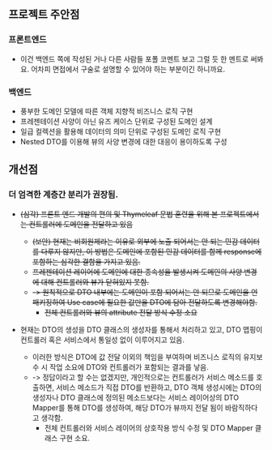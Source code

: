 ## 프로젝트 주안점
### 프론트엔드
- 이건 백엔드 쪽에 작성된 거나 다른 사람들 포폴 코멘트 보고 그럴 듯 한 멘트로 써봐요. 어차피 면접에서 구술로 설명할 수 있어야 하는 부분이긴 하니까요.
### 백엔드
- 풍부한 도메인 모델에 따른 객체 지향적 비즈니스 로직 구현
- 프레젠테이션 사양이 아닌 유즈 케이스 단위로 구성된 도메인 설계
- 일급 컬렉션을 활용해 데이터의 의미 단위로 구성된 도메인 로직 구현
- Nested DTO를 이용해 뷰의 사양 변경에 대한 대응이 용이하도록 구성 


## 개선점

### 더 엄격한 계층간 분리가 권장됨.

- ~~(심각) 프론트 엔드 개발의 편의 및 Thymeleaf 문법 훈련을 위해 본 프로젝트에서는 컨트롤러에 도메인을 전달하고 있음~~
    - ~~(보안) 현재는 비회원제라는 이유로 외부에 노출 되어서는 안 되는 민감 데이터를 다루지 않지만, 이 방법은 도메인에 포함된 민감 데이터를 함께 response에 포함하는 심각한 결함을 가지고 있음.~~
    - ~~프레젠테이션 레이어에 도메인에 대한 종속성을 발생시켜 도메인의 사양 변경에 대해 컨트롤러와 뷰가 닫혀있지 못함.~~
    - ~~-> 원칙적으로 DTO 내부에는 도메인이 포함 되어서는 안 되므로 도메인을 언패키징하여 Use case에 필요한 값만을 DTO에 담아 전달하도록 변경해야함.~~
        - ~~전체 컨트롤러와 뷰의 attribute 전달 방식 수정 소요~~


- 현재는 DTO의 생성을 DTO 클래스의 생성자를 통해서 처리하고 있고, DTO 맵핑이 컨트롤러 혹은 서비스에서 통일성 없이 이루어지고 있음.
    - 이러한 방식은 DTO에 값 전달 이외의 책임을 부여하며 비즈니스 로직의 유지보수 시 작업 소요에 DTO와 컨트롤러가 포함되는 결과를 낳음.
    - -> 정답이라고 할 수는 없겠지만, 개인적으로는 컨트롤러가 서비스 메소드를 호출하면, 서비스 메소드가 직접 DTO를 반환하고, DTO 객체 생성시에는 DTO의 생성자나 DTO 클래스에 정의된 메소드보다는
      서비스 레이어상의 DTO Mapper를 통해 DTO를 생성하여, 해당 DTO가 뷰까지 전달 됨이 바람직하다고 생각함.
        - 전체 컨트롤러와 서비스 레이어의 상호작용 방식 수정 및 DTO Mapper 클래스 구현 소요.